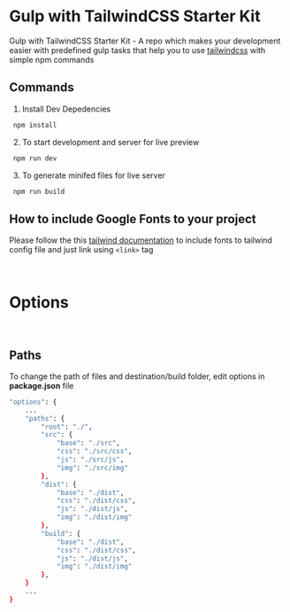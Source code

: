 # Gulp with TailwindCSS Starter Kit

Gulp with TailwindCSS Starter Kit - A repo which makes your development easier with predefined gulp tasks that help you to use [tailwindcss](https://github.com/tailwindcss/tailwindcss) with simple npm commands 

## Commands

1. Install Dev Depedencies
```sh
 npm install
```
2. To start development and server for live preview
```sh
 npm run dev
```
3. To generate minifed files for live server
```sh
 npm run build 
```

## How to include Google Fonts to your project

Please follow the this [tailwind documentation](https://tailwindcss.com/docs/fonts/#font-families) to include fonts to tailwind config file and just link using `<link>` tag

 
# Options
 

## Paths
To change the path of files and destination/build folder, edit options in **package.json** file
```sh
"options": {
    ...
    "paths": {
        "root": "./",
        "src": {
            "base": "./src",
            "css": "./src/css",
            "js": "./src/js",
            "img": "./src/img"
        },
        "dist": {
            "base": "./dist",
            "css": "./dist/css",
            "js": "./dist/js",
            "img": "./dist/img"
        },
        "build": {
            "base": "./dist",
            "css": "./dist/css",
            "js": "./dist/js",
            "img": "./dist/img"
        },
    }
    ...
}
```